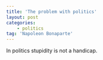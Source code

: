 ```yaml
---
title: 'The problem with politics'
layout: post
categories:
    - politics
tag: 'Napoleon Bonaparte'
---
```


In politics stupidity is not a handicap.